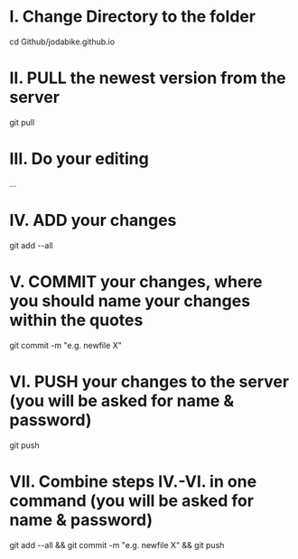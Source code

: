 # I. Change Directory to the folder
cd Github/jodabike.github.io

# II. PULL the newest version from the server
git pull

# III. Do your editing
...

# IV. ADD your changes
git add --all

# V. COMMIT your changes, where you should name your changes within the quotes
git commit -m "e.g. newfile X"

# VI. PUSH your changes to the server (you will be asked for name & password)
git push

# VII. Combine steps IV.-VI. in one command (you will be asked for name & password)
git add --all && git commit -m "e.g. newfile X" && git push
